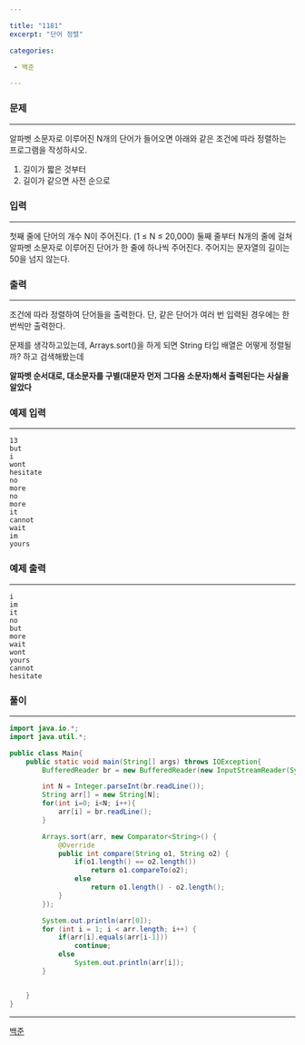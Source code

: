 ```yaml
---

title: "1181"
excerpt: "단어 정렬"

categories:

 - 백준 

---
```


### 문제

---

알파벳 소문자로 이루어진 N개의 단어가 들어오면 아래와 같은 조건에 따라 정렬하는 프로그램을 작성하시오.

1. 길이가 짧은 것부터
2. 길이가 같으면 사전 순으로



### 입력

---

첫째 줄에 단어의 개수 N이 주어진다. (1 ≤ N ≤ 20,000) 둘째 줄부터 N개의 줄에 걸쳐 알파벳 소문자로 이루어진 단어가 한 줄에 하나씩 주어진다. 주어지는 문자열의 길이는 50을 넘지 않는다.




### 출력

---

조건에 따라 정렬하여 단어들을 출력한다. 단, 같은 단어가 여러 번 입력된 경우에는 한 번씩만 출력한다.





문제를 생각하고있는데, Arrays.sort()을 하게 되면 String 타입 배열은 어떻게 정렬될까? 하고 검색해봤는데 

**알파벳 순서대로, 대소문자를 구별(대문자 먼저 그다음 소문자)해서 출력된다는 사실을 알았다**











### 예제 입력

---

```
13
but
i
wont
hesitate
no
more
no
more
it
cannot
wait
im
yours
```



### 예제 출력

---

```
i
im
it
no
but
more
wait
wont
yours
cannot
hesitate
```







### 풀이

---

```java
import java.io.*;
import java.util.*;

public class Main{
    public static void main(String[] args) throws IOException{
        BufferedReader br = new BufferedReader(new InputStreamReader(System.in));

        int N = Integer.parseInt(br.readLine());
        String arr[] = new String[N];
        for(int i=0; i<N; i++){
            arr[i] = br.readLine();
        }

        Arrays.sort(arr, new Comparator<String>() {
            @Override
            public int compare(String o1, String o2) {
                if(o1.length() == o2.length())
                    return o1.compareTo(o2);
                else
                    return o1.length() - o2.length();
            }
        });

        System.out.println(arr[0]);
        for (int i = 1; i < arr.length; i++) {
            if(arr[i].equals(arr[i-1]))
                continue;
            else
                System.out.println(arr[i]);
        }


    }
}
```









---

[백준](https://www.acmicpc.net/problem/1181)



